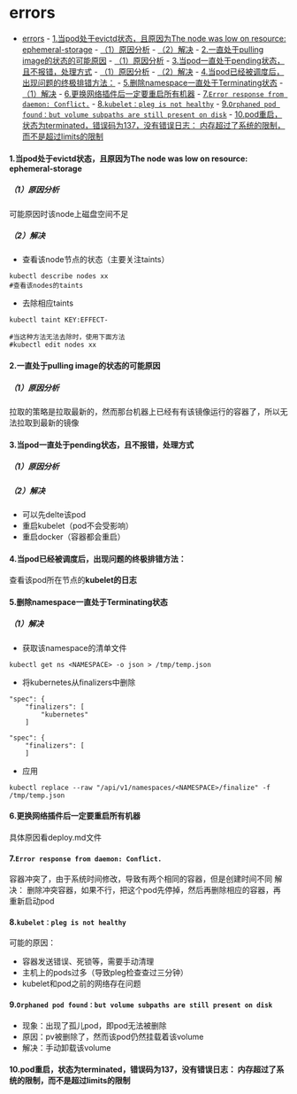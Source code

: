 # errors

<!-- @import "[TOC]" {cmd="toc" depthFrom=1 depthTo=6 orderedList=false} -->
<!-- code_chunk_output -->

- [errors](#errors)
      - [1.当pod处于evictd状态，且原因为The node was low on resource: ephemeral-storage](#1当pod处于evictd状态且原因为the-node-was-low-on-resource-ephemeral-storage)
        - [（1）原因分析](#1原因分析)
        - [（2）解决](#2解决)
      - [2.一直处于pulling image的状态的可能原因](#2一直处于pulling-image的状态的可能原因)
        - [（1）原因分析](#1原因分析-1)
      - [3.当pod一直处于pending状态，且不报错，处理方式](#3当pod一直处于pending状态且不报错处理方式)
        - [（1）原因分析](#1原因分析-2)
        - [（2）解决](#2解决-1)
      - [4.当pod已经被调度后，出现问题的终极排错方法：](#4当pod已经被调度后出现问题的终极排错方法)
      - [5.删除namespace一直处于Terminating状态](#5删除namespace一直处于terminating状态)
        - [（1）解决](#1解决)
      - [6.更换网络插件后一定要重启所有机器](#6更换网络插件后一定要重启所有机器)
      - [7.`Error response from daemon: Conflict.`](#7error-response-from-daemon-conflict)
      - [8.`kubelet：pleg is not healthy`](#8kubeletpleg-is-not-healthy)
      - [9.`Orphaned pod found：but volume subpaths are still present on disk`](#9orphaned-pod-foundbut-volume-subpaths-are-still-present-on-disk)
      - [10.pod重启，状态为terminated，错误码为137，没有错误日志： 内存超过了系统的限制，而不是超过limits的限制](#10pod重启状态为terminated错误码为137没有错误日志-内存超过了系统的限制而不是超过limits的限制)

<!-- /code_chunk_output -->

#### 1.当pod处于evictd状态，且原因为The node was low on resource: ephemeral-storage

##### （1）原因分析
可能原因时该node上磁盘空间不足

##### （2）解决

* 查看该node节点的状态（主要关注taints）
```shell
kubectl describe nodes xx
#查看该nodes的taints
```

* 去除相应taints
```shell
kubectl taint KEY:EFFECT-

#当这种方法无法去除时，使用下面方法
#kubectl edit nodes xx
```

#### 2.一直处于pulling image的状态的可能原因

##### （1）原因分析
拉取的策略是拉取最新的，然而那台机器上已经有有该镜像运行的容器了，所以无法拉取到最新的镜像


#### 3.当pod一直处于pending状态，且不报错，处理方式

##### （1）原因分析

##### （2）解决
* 可以先delte该pod
* 重启kubelet（pod不会受影响）
* 重启docker（容器都会重启）

#### 4.当pod已经被调度后，出现问题的终极排错方法：

查看该pod所在节点的**kubelet的日志**

#### 5.删除namespace一直处于Terminating状态

##### （1）解决
* 获取该namespace的清单文件
```shell
kubectl get ns <NAMESPACE> -o json > /tmp/temp.json
```
* 将kubernetes从finalizers中删除
```
"spec": {
    "finalizers": [
        "kubernetes"
    ]
```

```
"spec": {
    "finalizers": [
    ]
```

* 应用
```shell
kubectl replace --raw "/api/v1/namespaces/<NAMESPACE>/finalize" -f /tmp/temp.json
```

#### 6.更换网络插件后一定要重启所有机器
具体原因看deploy.md文件


#### 7.`Error response from daemon: Conflict.`
容器冲突了，由于系统时间修改，导致有两个相同的容器，但是创建时间不同
解决：
删除冲突容器，如果不行，把这个pod先停掉，然后再删除相应的容器，再重新启动pod



#### 8.`kubelet：pleg is not healthy`
可能的原因：
* 容器发送错误、死锁等，需要手动清理
* 主机上的pods过多（导致pleg检查查过三分钟）
* kubelet和pod之前的网络存在问题


#### 9.`Orphaned pod found：but volume subpaths are still present on disk`
* 现象：出现了孤儿pod，即pod无法被删除
* 原因：pv被删除了，然而该pod仍然挂载着该volume
* 解决：手动卸载该volume

#### 10.pod重启，状态为terminated，错误码为137，没有错误日志： 内存超过了系统的限制，而不是超过limits的限制
